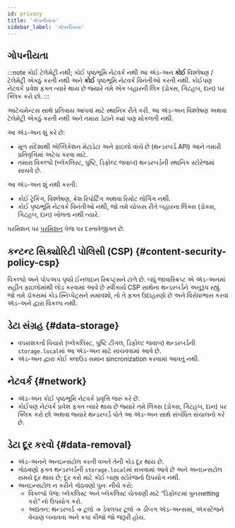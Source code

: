 ```yaml
---
id: privacy
title: 'ગોપનીયતા'
sidebar_label: 'ગોપનીયતા'
---
```


## ગોપનીયતા

:::note કોઈ ટેલેમેટ્રી નથી; કોઈ પૃષ્ઠભૂમિ નેટવર્ક નથી
આ ઍડ-અન **કોઈ** વિશ્લેષણ / ટેલેમેટ્રી એકઠું કરતી નથી અને **કોઈ** પૃષ્ઠભૂમિ નેટવર્ક વિનંતીઓ કરતી નથી. કોઈપણ નેટવર્ક પ્રવેશ ફક્ત ત્યારે થાય છે જ્યારે તમે એક બહારની લિંક (ડોક્સ, ગિટહબ, દાન) પર ક્લિક કરો છો.
:::

આટેચમેન્ટસ સાથે પ્રતિવાય આપવાં માટે સ્થાનિક રીતે કરી. આ ઍડ-અન વિશ્લેષણ અથવા ટેલેમેટ્રી એકઠું કરતી નથી અને તમારા ડેટાને ક્યાં પણ મોકલતી નથી.

આ ઍડ-અન શું કરે છે:

- મૂળ સંદેશાથી એપ્લિકેશન મેટાડેટા અને ફાઇલો વાંચે છે (થન્ડરબર્ડ API) આને તમારી પ્રતિવૃત્તિમાં અટેચ કરવા માટે.
- તમારા વિકલ્પો (બ્લેકલિસ્ટ, પુષ્ટિ, ડિફોલ્ટ જવાબ) થન્ડરબર્ડની સ્થાનિક સ્ટોરેજમાં સાચવે છે.

આ ઍડ-અન શું નથી કરતી:

- કોઈ ટ્રેકિંગ, વિશ્લેષણ, ક્રેશ રિપોર્ટિંગ અથવા રિમોટ લોગિંગ નથી.
- કોઈ પૃષ્ઠભૂમિ નેટવર્ક વિનંતીઓ નથી, જો તમે ચોક્કસ રીતે બહારના લિંક્સ (ડોક્સ, ગિટહબ, દાન) ખોલતા નથી ત્યારે.

પરમિશન પર [પરમિશન](permissions) પેજ પર દસ્તાવેજીક્ત છે.

## કન્ટન્ટ સિક્યોરિટી પોલિસી (CSP) {#content-security-policy-csp}

વિકલ્પો અને પોપઅપ પૃષ્ઠો ઈનલાઇન સ્ક્રિપ્ટ્સને ટાળે છે. બધું જાવાસ્ક્રિપ્ટ એ ઍડ-અનમાં સહીત ફાઇલોમાંથી લોડ કરવામાં આવે છે સ્વીકાર્ય CSP સાથેના થન્ડરબર્ડને અનુરૂપ રહ્યું. જો તમે ડૉક્સમાં કોડ સ્નિપ્પેટ્સને સમાવશો, તો તે ફક્ત ઉદાહરણો છે અને વિરોધાભાસ કરવાં ઍડ-અને દ્વારા વિકલ્પ નથી.

## ડેટા સંગ્રહ {#data-storage}

- વપરાશકર્તા વિચારો (બ્લેકલિસ્ટ, પુષ્ટિ ટીગલ, ડિફોલ્ટ જવાબ) થન્ડરબર્ડની `storage.local`માં આ ઍડ-અન માટે સાચવવામાં આવે છે.
- ઍડ-અન દ્વારા કોઈ ક્લાઉડ સમાન sincronization કરવામાં આવતું નથી.

## નેટવર્ક {#network}

- ઍડ-અન કોઈ પૃષ્ઠભૂમિ નેટવર્ક પ્રવૃત્તિ જરું કરે છે.
- કોઈપણ નેટવર્ક પ્રવેશ ફક્ત ત્યારે થાય છે જ્યારે તમે લિંક્સ (ડોક્સ, ગિટહબ, દાન) પર ક્લિક કરો છો અથવા જ્યારે થન્ડરબર્ડ પોતે આ ઍડ-અન સાથે સંબંધિત સંચાલનો કરે છે.

## ડેટા દૂર કરવો {#data-removal}

- ઍડ-અનને અનઇન્સટોલ કરતી વખતે તેની કોડ દૂર થાય છે.
- ગોઠવણો ફક્ત થન્ડરબર્ડની `storage.local`માં રાખવામાં આવે છે અને અનઇન્સટોલ સમયે દૂર થાય છે; દૂર કરો માટે કોઈ બાહ્ય સ્ટોરેજનો ઉપયોગ નથી.
- અનઇન્સટોલ ન કરીને ગોઠવણો પુનઃ નીચે કરો:
  - વિકલ્પો પેજ: બ્લેકલિસ્ટ અને બ્લેકલિસ્ટ ચેતવણી માટે “ડિફોલ્ટમાં પુનસetting કરો” નો ઉપયોગ કરો.
  - અદ્યતન: થન્ડરબર્ડ → ટૂલો → ડેવલપર ટૂલો → ડીબગ ઍડ-અન્સમાં, ઍકસ્ટેંજને વેચાણ બનાવવા અને કપા કીજો જો જરૂરી હોય.

